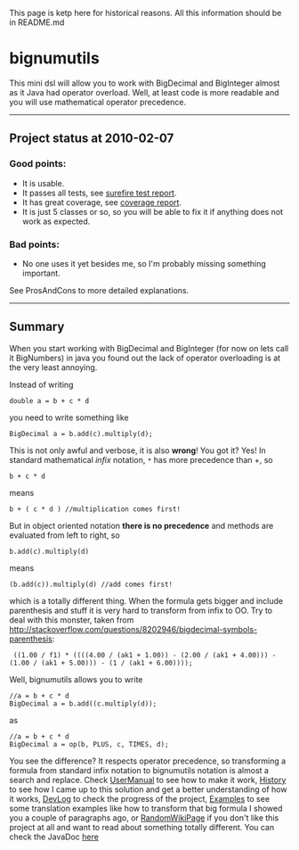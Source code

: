 This page is ketp here for historical reasons. All this information should be in README.md 
# bignumutils #

This mini dsl will allow you to work with BigDecimal and BigInteger almost as it Java had operator overload. Well, at least code is more readable and you will use mathematical operator precedence.

---

## Project status at 2010-02-07 ##
### Good points: ###
  * It is usable.
  * It passes all tests, see [surefire test report](http://bignumutils.googlecode.com/svn/trunk/BigNumUtils/docs/surefire/surefire-report.html).
  * It has great coverage, see [coverage report](http://bignumutils.googlecode.com/svn/trunk/BigNumUtils/docs/cobertura/index.html).
  * It is just 5 classes or so, so you will be able to fix it if anything does not work as expected.
### Bad points: ###
  * No one uses it yet besides me, so I'm probably missing something important.

See ProsAndCons to more detailed explanations.

---

## Summary ##
When you start working with BigDecimal and BigInteger (for now on lets call it BigNumbers) in java you found out the lack of operator overloading is at the very least annoying.

Instead of writing
```
double a = b + c * d
```
you need to write something like
```
BigDecimal a = b.add(c).multiply(d);
```
This is not only awful and verbose, it is also **wrong**! You got it? Yes! In standard mathematical _infix_ notation, `*` has more precedence than +, so
```
b + c * d 
```
means
```
b + ( c * d ) //multiplication comes first!
```
But in object oriented notation **there is no precedence** and methods are evaluated from left to right, so
```
b.add(c).multiply(d)
```
means
```
(b.add(c)).multiply(d) //add comes first!
```
which is a totally different thing.
When the formula gets bigger and include parenthesis and stuff it is very hard to transform from infix to OO. Try to deal with this monster, taken from http://stackoverflow.com/questions/8202946/bigdecimal-symbols-parenthesis:
```
 ((1.00 / f1) * ((((4.00 / (ak1 + 1.00)) - (2.00 / (ak1 + 4.00))) - (1.00 / (ak1 + 5.00))) - (1 / (ak1 + 6.00))));
```
Well, bignumutils allows you to write
```
//a = b + c * d
BigDecimal a = b.add((c.multiply(d));
```
as
```
//a = b + c * d
BigDecimal a = op(b, PLUS, c, TIMES, d);
```
You see the difference? It respects operator precedence, so transforming a formula from standard infix notation to bignumutils notation is almost a search and replace.
Check [UserManual](UserManual.md) to see how to make it work, [History](History.md) to see how I came up to this solution and get a better understanding of how it works, [DevLog](DevLog.md) to check the progress of the project, [Examples](Examples.md) to see some translation examples like how to transform that big formula I showed you a couple of paragraphs ago, or [RandomWikiPage](http://en.wikipedia.org/wiki/Special:Random) if you don't like this project at all and want to read about something totally different.
You can check the JavaDoc [here](http://bignumutils.googlecode.com/svn/trunk/BigNumUtils/docs/apidocs/index.html)
